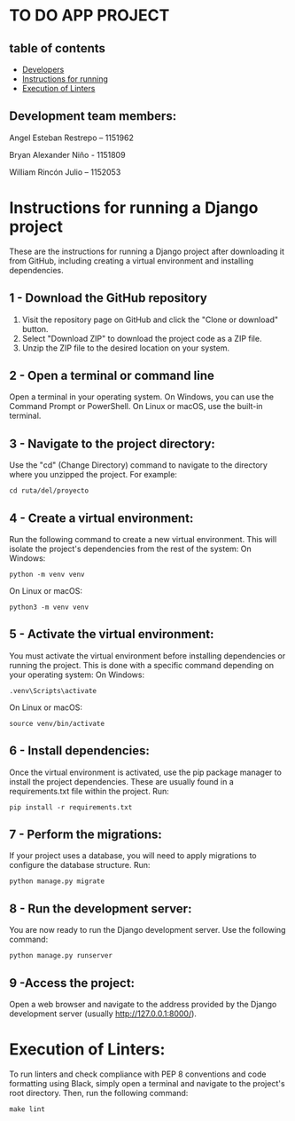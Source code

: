 # TO DO APP PROJECT

## table of contents

- [Developers](#Development-team-members)
- [Instructions for running](#Instructions-for-running-a-Django-project)
- [Execution of Linters](#Execution-of-Linters)

## Development team members:
Angel Esteban Restrepo – 1151962

Bryan Alexander Niño - 1151809

William Rincón Julio – 1152053

# Instructions for running a Django project

These are the instructions for running a Django project after downloading it from GitHub, including creating a virtual environment and installing dependencies.

## 1 - Download the GitHub repository

1. Visit the repository page on GitHub and click the "Clone or download" button.
2. Select "Download ZIP" to download the project code as a ZIP file.
3. Unzip the ZIP file to the desired location on your system.

## 2 - Open a terminal or command line

Open a terminal in your operating system. On Windows, you can use the Command Prompt or PowerShell. On Linux or macOS, use the built-in terminal.

## 3 - Navigate to the project directory:

Use the "cd" (Change Directory) command to navigate to the directory where you unzipped the project. For example:

`````cd ruta/del/proyecto`````

## 4 - Create a virtual environment:

Run the following command to create a new virtual environment. This will isolate the project's dependencies from the rest of the system:
On Windows:

`````python -m venv venv`````

On Linux or macOS:

`````python3 -m venv venv`````

## 5 - Activate the virtual environment:

You must activate the virtual environment before installing dependencies or running the project. This is done with a specific command depending on your operating system:
On Windows:

`````.venv\Scripts\activate`````

On Linux or macOS:

`````source venv/bin/activate`````

## 6 - Install dependencies:

Once the virtual environment is activated, use the pip package manager to install the project dependencies. These are usually found in a requirements.txt file within the project. Run:

`````pip install -r requirements.txt`````

## 7 - Perform the migrations:

If your project uses a database, you will need to apply migrations to configure the database structure. Run:

`````python manage.py migrate`````

## 8 - Run the development server:

You are now ready to run the Django development server. Use the following command:

`````python manage.py runserver`````

## 9 -Access the project:

Open a web browser and navigate to the address provided by the Django development server (usually http://127.0.0.1:8000/).

# Execution of Linters:

To run linters and check compliance with PEP 8 conventions and code formatting using Black, simply open a terminal and navigate to the project's root directory. Then, run the following command:

`````make lint`````
